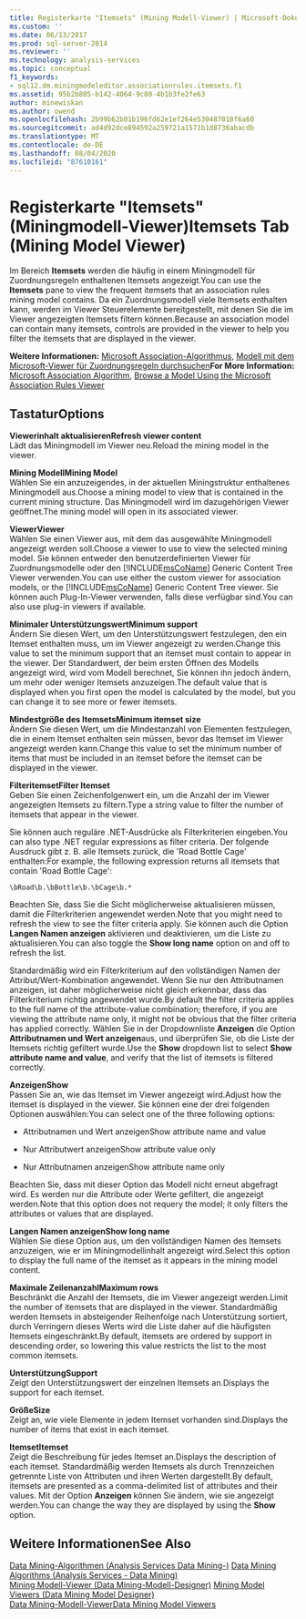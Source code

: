 ```yaml
---
title: Registerkarte "Itemsets" (Mining Modell-Viewer) | Microsoft-Dokumentation
ms.custom: ''
ms.date: 06/13/2017
ms.prod: sql-server-2014
ms.reviewer: ''
ms.technology: analysis-services
ms.topic: conceptual
f1_keywords:
- sql12.dm.miningmodeleditor.associationrules.itemsets.f1
ms.assetid: 95b2b805-b142-4064-9c80-4b1b3fe2fe63
author: minewiskan
ms.author: owend
ms.openlocfilehash: 2b99b62b01b196fd62e1ef264e530487018f6a60
ms.sourcegitcommit: ad4d92dce894592a259721a1571b1d8736abacdb
ms.translationtype: MT
ms.contentlocale: de-DE
ms.lasthandoff: 08/04/2020
ms.locfileid: "87610161"
---
```

# <a name="itemsets-tab-mining-model-viewer"></a><span data-ttu-id="691d3-102">Registerkarte "Itemsets" (Miningmodell-Viewer)</span><span class="sxs-lookup"><span data-stu-id="691d3-102">Itemsets Tab (Mining Model Viewer)</span></span>
  <span data-ttu-id="691d3-103">Im Bereich **Itemsets** werden die häufig in einem Miningmodell für Zuordnungsregeln enthaltenen Itemsets angezeigt.</span><span class="sxs-lookup"><span data-stu-id="691d3-103">You can use the **Itemsets** pane to view the frequent itemsets that an association rules mining model contains.</span></span> <span data-ttu-id="691d3-104">Da ein Zuordnungsmodell viele Itemsets enthalten kann, werden im Viewer Steuerelemente bereitgestellt, mit denen Sie die im Viewer angezeigten Itemsets filtern können.</span><span class="sxs-lookup"><span data-stu-id="691d3-104">Because an association model can contain many itemsets, controls are provided in the viewer to help you filter the itemsets that are displayed in the viewer.</span></span>  
  
 <span data-ttu-id="691d3-105">**Weitere Informationen:** [Microsoft Association-Algorithmus](data-mining/microsoft-association-algorithm.md), [Modell mit dem Microsoft-Viewer für Zuordnungsregeln durchsuchen](data-mining/browse-a-model-using-the-microsoft-association-rules-viewer.md)</span><span class="sxs-lookup"><span data-stu-id="691d3-105">**For More Information:** [Microsoft Association Algorithm](data-mining/microsoft-association-algorithm.md), [Browse a Model Using the Microsoft Association Rules Viewer](data-mining/browse-a-model-using-the-microsoft-association-rules-viewer.md)</span></span>  
  
## <a name="options"></a><span data-ttu-id="691d3-106">Tastatur</span><span class="sxs-lookup"><span data-stu-id="691d3-106">Options</span></span>  
 <span data-ttu-id="691d3-107">**Viewerinhalt aktualisieren**</span><span class="sxs-lookup"><span data-stu-id="691d3-107">**Refresh viewer content**</span></span>  
 <span data-ttu-id="691d3-108">Lädt das Miningmodell im Viewer neu.</span><span class="sxs-lookup"><span data-stu-id="691d3-108">Reload the mining model in the viewer.</span></span>  
  
 <span data-ttu-id="691d3-109">**Mining Modell**</span><span class="sxs-lookup"><span data-stu-id="691d3-109">**Mining Model**</span></span>  
 <span data-ttu-id="691d3-110">Wählen Sie ein anzuzeigendes, in der aktuellen Miningstruktur enthaltenes Miningmodell aus.</span><span class="sxs-lookup"><span data-stu-id="691d3-110">Choose a mining model to view that is contained in the current mining structure.</span></span> <span data-ttu-id="691d3-111">Das Miningmodell wird im dazugehörigen Viewer geöffnet.</span><span class="sxs-lookup"><span data-stu-id="691d3-111">The mining model will open in its associated viewer.</span></span>  
  
 <span data-ttu-id="691d3-112">**Viewer**</span><span class="sxs-lookup"><span data-stu-id="691d3-112">**Viewer**</span></span>  
 <span data-ttu-id="691d3-113">Wählen Sie einen Viewer aus, mit dem das ausgewählte Miningmodell angezeigt werden soll.</span><span class="sxs-lookup"><span data-stu-id="691d3-113">Choose a viewer to use to view the selected mining model.</span></span> <span data-ttu-id="691d3-114">Sie können entweder den benutzerdefinierten Viewer für Zuordnungsmodelle oder den [!INCLUDE[msCoName](../includes/msconame-md.md)] Generic Content Tree Viewer verwenden.</span><span class="sxs-lookup"><span data-stu-id="691d3-114">You can use either the custom viewer for association models, or the [!INCLUDE[msCoName](../includes/msconame-md.md)] Generic Content Tree viewer.</span></span> <span data-ttu-id="691d3-115">Sie können auch Plug-In-Viewer verwenden, falls diese verfügbar sind.</span><span class="sxs-lookup"><span data-stu-id="691d3-115">You can also use plug-in viewers if available.</span></span>  
  
 <span data-ttu-id="691d3-116">**Minimaler Unterstützungswert**</span><span class="sxs-lookup"><span data-stu-id="691d3-116">**Minimum support**</span></span>  
 <span data-ttu-id="691d3-117">Ändern Sie diesen Wert, um den Unterstützungswert festzulegen, den ein Itemset enthalten muss, um im Viewer angezeigt zu werden.</span><span class="sxs-lookup"><span data-stu-id="691d3-117">Change this value to set the minimum support that an itemset must contain to appear in the viewer.</span></span> <span data-ttu-id="691d3-118">Der Standardwert, der beim ersten Öffnen des Modells angezeigt wird, wird vom Modell berechnet, Sie können ihn jedoch ändern, um mehr oder weniger Itemsets anzuzeigen.</span><span class="sxs-lookup"><span data-stu-id="691d3-118">The default value that is displayed when you first open the model is calculated by the model, but you can change it to see more or fewer itemsets.</span></span>  
  
 <span data-ttu-id="691d3-119">**Mindestgröße des Itemsets**</span><span class="sxs-lookup"><span data-stu-id="691d3-119">**Minimum itemset size**</span></span>  
 <span data-ttu-id="691d3-120">Ändern Sie diesen Wert, um die Mindestanzahl von Elementen festzulegen, die in einem Itemset enthalten sein müssen, bevor das Itemset im Viewer angezeigt werden kann.</span><span class="sxs-lookup"><span data-stu-id="691d3-120">Change this value to set the minimum number of items that must be included in an itemset before the itemset can be displayed in the viewer.</span></span>  
  
 <span data-ttu-id="691d3-121">**Filteritemset**</span><span class="sxs-lookup"><span data-stu-id="691d3-121">**Filter Itemset**</span></span>  
 <span data-ttu-id="691d3-122">Geben Sie einen Zeichenfolgenwert ein, um die Anzahl der im Viewer angezeigten Itemsets zu filtern.</span><span class="sxs-lookup"><span data-stu-id="691d3-122">Type a string value to filter the number of itemsets that appear in the viewer.</span></span>  
  
 <span data-ttu-id="691d3-123">Sie können auch reguläre .NET-Ausdrücke als Filterkriterien eingeben.</span><span class="sxs-lookup"><span data-stu-id="691d3-123">You can also type .NET regular expressions as filter criteria.</span></span> <span data-ttu-id="691d3-124">Der folgende Ausdruck gibt z. B. alle Itemsets zurück, die 'Road Bottle Cage' enthalten:</span><span class="sxs-lookup"><span data-stu-id="691d3-124">For example, the following expression returns all itemsets that contain 'Road Bottle Cage':</span></span>  
  
 `\bRoad\b.\bBottle\b.\bCage\b.*`  
  
 <span data-ttu-id="691d3-125">Beachten Sie, dass Sie die Sicht möglicherweise aktualisieren müssen, damit die Filterkriterien angewendet werden.</span><span class="sxs-lookup"><span data-stu-id="691d3-125">Note that you might need to refresh the view to see the filter criteria apply.</span></span> <span data-ttu-id="691d3-126">Sie können auch die Option **Langen Namen anzeigen** aktivieren und deaktivieren, um die Liste zu aktualisieren.</span><span class="sxs-lookup"><span data-stu-id="691d3-126">You can also toggle the **Show long name** option on and off to refresh the list.</span></span>  
  
 <span data-ttu-id="691d3-127">Standardmäßig wird ein Filterkriterium auf den vollständigen Namen der Attribut/Wert-Kombination angewendet. Wenn Sie nur den Attributnamen anzeigen, ist daher möglicherweise nicht gleich erkennbar, dass das Filterkriterium richtig angewendet wurde.</span><span class="sxs-lookup"><span data-stu-id="691d3-127">By default the filter criteria applies to the full name of the attribute-value combination; therefore, if you are viewing the attribute name only, it might not be obvious that the filter criteria has applied correctly.</span></span> <span data-ttu-id="691d3-128">Wählen Sie in der Dropdownliste **Anzeigen** die Option **Attributnamen und Wert anzeigen**aus, und überprüfen Sie, ob die Liste der Itemsets richtig gefiltert wurde.</span><span class="sxs-lookup"><span data-stu-id="691d3-128">Use the **Show** dropdown list to select **Show attribute name and value**, and verify that the list of itemsets is filtered correctly.</span></span>  
  
 <span data-ttu-id="691d3-129">**Anzeigen**</span><span class="sxs-lookup"><span data-stu-id="691d3-129">**Show**</span></span>  
 <span data-ttu-id="691d3-130">Passen Sie an, wie das Itemset im Viewer angezeigt wird.</span><span class="sxs-lookup"><span data-stu-id="691d3-130">Adjust how the itemset is displayed in the viewer.</span></span> <span data-ttu-id="691d3-131">Sie können eine der drei folgenden Optionen auswählen:</span><span class="sxs-lookup"><span data-stu-id="691d3-131">You can select one of the three following options:</span></span>  
  
-   <span data-ttu-id="691d3-132">Attributnamen und Wert anzeigen</span><span class="sxs-lookup"><span data-stu-id="691d3-132">Show attribute name and value</span></span>  
  
-   <span data-ttu-id="691d3-133">Nur Attributwert anzeigen</span><span class="sxs-lookup"><span data-stu-id="691d3-133">Show attribute value only</span></span>  
  
-   <span data-ttu-id="691d3-134">Nur Attributnamen anzeigen</span><span class="sxs-lookup"><span data-stu-id="691d3-134">Show attribute name only</span></span>  
  
 <span data-ttu-id="691d3-135">Beachten Sie, dass mit dieser Option das Modell nicht erneut abgefragt wird. Es werden nur die Attribute oder Werte gefiltert, die angezeigt werden.</span><span class="sxs-lookup"><span data-stu-id="691d3-135">Note that this option does not requery the model; it only filters the attributes or values that are displayed.</span></span>  
  
 <span data-ttu-id="691d3-136">**Langen Namen anzeigen**</span><span class="sxs-lookup"><span data-stu-id="691d3-136">**Show long name**</span></span>  
 <span data-ttu-id="691d3-137">Wählen Sie diese Option aus, um den vollständigen Namen des Itemsets anzuzeigen, wie er im Miningmodellinhalt angezeigt wird.</span><span class="sxs-lookup"><span data-stu-id="691d3-137">Select this option to display the full name of the itemset as it appears in the mining model content.</span></span>  
  
 <span data-ttu-id="691d3-138">**Maximale Zeilenanzahl**</span><span class="sxs-lookup"><span data-stu-id="691d3-138">**Maximum rows**</span></span>  
 <span data-ttu-id="691d3-139">Beschränkt die Anzahl der Itemsets, die im Viewer angezeigt werden.</span><span class="sxs-lookup"><span data-stu-id="691d3-139">Limit the number of itemsets that are displayed in the viewer.</span></span> <span data-ttu-id="691d3-140">Standardmäßig werden Itemsets in absteigender Reihenfolge nach Unterstützung sortiert, durch Verringern dieses Werts wird die Liste daher auf die häufigsten Itemsets eingeschränkt.</span><span class="sxs-lookup"><span data-stu-id="691d3-140">By default, itemsets are ordered by support in descending order, so lowering this value restricts the list to the most common itemsets.</span></span>  
  
 <span data-ttu-id="691d3-141">**Unterstützung**</span><span class="sxs-lookup"><span data-stu-id="691d3-141">**Support**</span></span>  
 <span data-ttu-id="691d3-142">Zeigt den Unterstützungswert der einzelnen Itemsets an.</span><span class="sxs-lookup"><span data-stu-id="691d3-142">Displays the support for each itemset.</span></span>  
  
 <span data-ttu-id="691d3-143">**Größe**</span><span class="sxs-lookup"><span data-stu-id="691d3-143">**Size**</span></span>  
 <span data-ttu-id="691d3-144">Zeigt an, wie viele Elemente in jedem Itemset vorhanden sind.</span><span class="sxs-lookup"><span data-stu-id="691d3-144">Displays the number of items that exist in each itemset.</span></span>  
  
 <span data-ttu-id="691d3-145">**Itemset**</span><span class="sxs-lookup"><span data-stu-id="691d3-145">**Itemset**</span></span>  
 <span data-ttu-id="691d3-146">Zeigt die Beschreibung für jedes Itemset an.</span><span class="sxs-lookup"><span data-stu-id="691d3-146">Displays the description of each itemset.</span></span> <span data-ttu-id="691d3-147">Standardmäßig werden Itemsets als durch Trennzeichen getrennte Liste von Attributen und ihren Werten dargestellt.</span><span class="sxs-lookup"><span data-stu-id="691d3-147">By default, itemsets are presented as a comma-delimited list of attributes and their values.</span></span> <span data-ttu-id="691d3-148">Mit der Option **Anzeigen** können Sie ändern, wie sie angezeigt werden.</span><span class="sxs-lookup"><span data-stu-id="691d3-148">You can change the way they are displayed by using the **Show** option.</span></span>  
  
## <a name="see-also"></a><span data-ttu-id="691d3-149">Weitere Informationen</span><span class="sxs-lookup"><span data-stu-id="691d3-149">See Also</span></span>  
 <span data-ttu-id="691d3-150">[Data Mining-Algorithmen &#40;Analysis Services Data Mining-&#41;](data-mining/data-mining-algorithms-analysis-services-data-mining.md) </span><span class="sxs-lookup"><span data-stu-id="691d3-150">[Data Mining Algorithms &#40;Analysis Services - Data Mining&#41;](data-mining/data-mining-algorithms-analysis-services-data-mining.md) </span></span>  
 <span data-ttu-id="691d3-151">[Mining Modell-Viewer &#40;Data Mining-Modell-Designer&#41;](mining-model-viewers-data-mining-model-designer.md) </span><span class="sxs-lookup"><span data-stu-id="691d3-151">[Mining Model Viewers &#40;Data Mining Model Designer&#41;](mining-model-viewers-data-mining-model-designer.md) </span></span>  
 [<span data-ttu-id="691d3-152">Data Mining-Modell-Viewer</span><span class="sxs-lookup"><span data-stu-id="691d3-152">Data Mining Model Viewers</span></span>](data-mining/data-mining-model-viewers.md)  
  
  
